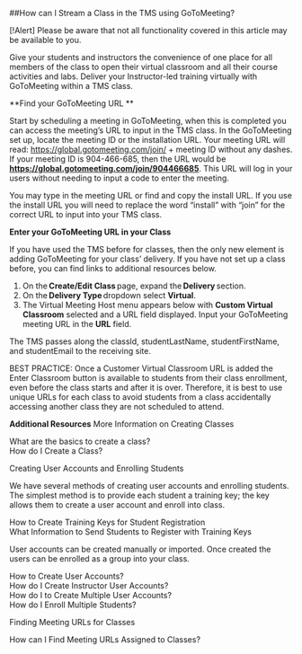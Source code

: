 ##How can I Stream a Class in the TMS using GoToMeeting? 

 [!Alert] Please be aware that not all functionality covered in this article may be available to you.

Give your students and instructors the convenience of one place for all members of the class to open their virtual classroom and all their course activities and labs. Deliver your Instructor-led training virtually with GoToMeeting within a TMS class.  

**Find your GoToMeeting URL **

Start by scheduling a meeting in GoToMeeting, when this is completed you can access the meeting’s URL to input in the TMS class. In the GoToMeeting set up, locate the meeting ID or the installation URL. Your meeting URL will read: https://global.gotomeeting.com/join/ + meeting ID without any dashes. If your meeting ID is 904-466-685, then the URL would be **https://global.gotomeeting.com/join/904466685**. This URL will log in your users without needing to input a code to enter the meeting. 

You may type in the meeting URL or find and copy the install URL. If you use the install URL you will need to replace the word “install” with “join” for the correct URL to input into your TMS class. 

**Enter your GoToMeeting URL in your Class**

If you have used the TMS before for classes, then the only new element is adding GoToMeeting for your class’ delivery. If you have not set up a class before, you can find links to additional resources below. 
1. On the **Create/Edit Class** page, expand the **Delivery** section. 
1. On the **Delivery Type** dropdown select **Virtual**. 
1. The Virtual Meeting Host menu appears below with **Custom Virtual Classroom** selected and a URL field displayed. Input your GoToMeeting meeting URL in the **URL** field. 

The TMS passes along the classId, studentLastName, studentFirstName, and studentEmail to the receiving site. 

BEST PRACTICE: Once a Customer Virtual Classroom URL is added the Enter Classroom button is available to students from their class enrollment, even before the class starts and after it is over. Therefore, it is best to use unique URLs for each class to avoid students from a class accidentally accessing another class they are not scheduled to attend. 

**Additional Resources**
More Information on Creating Classes 

What are the basics to create a class?  
How do I Create a Class? 

Creating User Accounts and Enrolling Students 

We have several methods of creating user accounts and enrolling students. The simplest method is to provide each student a training key; the key allows them to create a user account and enroll into class. 

How to Create Training Keys for Student Registration   
What Information to Send Students to Register with Training Keys  

User accounts can be created manually or imported. Once created the users can be enrolled as a group into your class. 

How to Create User Accounts?  
How do I Create Instructor User Accounts?  
How do I to Create Multiple User Accounts?  
How do I Enroll Multiple Students? 

Finding Meeting URLs for Classes 

How can I Find Meeting URLs Assigned to Classes?  
